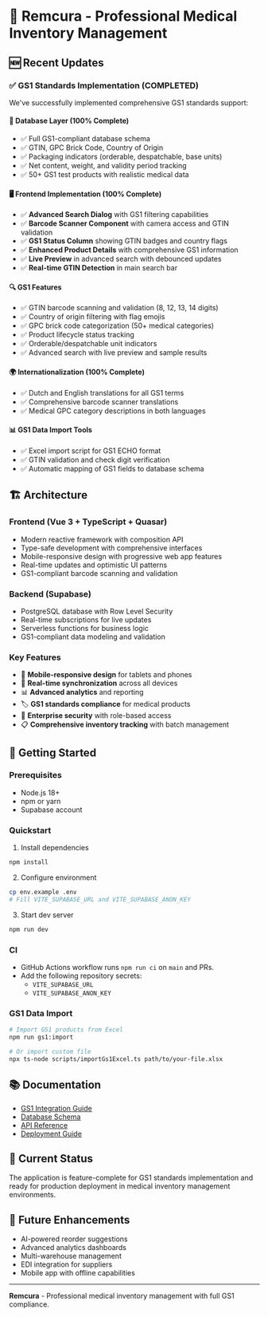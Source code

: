 # 🏥 Remcura - Professional Medical Inventory Management

## 🆕 Recent Updates

### ✅ GS1 Standards Implementation (COMPLETED)

We've successfully implemented comprehensive GS1 standards support:

#### 🎯 **Database Layer (100% Complete)**

- ✅ Full GS1-compliant database schema
- ✅ GTIN, GPC Brick Code, Country of Origin
- ✅ Packaging indicators (orderable, despatchable, base units)
- ✅ Net content, weight, and validity period tracking
- ✅ 50+ GS1 test products with realistic medical data

#### 🖥️ **Frontend Implementation (100% Complete)**

- ✅ **Advanced Search Dialog** with GS1 filtering capabilities
- ✅ **Barcode Scanner Component** with camera access and GTIN validation
- ✅ **GS1 Status Column** showing GTIN badges and country flags
- ✅ **Enhanced Product Details** with comprehensive GS1 information
- ✅ **Live Preview** in advanced search with debounced updates
- ✅ **Real-time GTIN Detection** in main search bar

#### 🔍 **GS1 Features**

- ✅ GTIN barcode scanning and validation (8, 12, 13, 14 digits)
- ✅ Country of origin filtering with flag emojis
- ✅ GPC brick code categorization (50+ medical categories)
- ✅ Product lifecycle status tracking
- ✅ Orderable/despatchable unit indicators
- ✅ Advanced search with live preview and sample results

#### 🌍 **Internationalization (100% Complete)**

- ✅ Dutch and English translations for all GS1 terms
- ✅ Comprehensive barcode scanner translations
- ✅ Medical GPC category descriptions in both languages

#### 📊 **GS1 Data Import Tools**

- ✅ Excel import script for GS1 ECHO format
- ✅ GTIN validation and check digit verification
- ✅ Automatic mapping of GS1 fields to database schema

## 🏗️ Architecture

### Frontend (Vue 3 + TypeScript + Quasar)

- Modern reactive framework with composition API
- Type-safe development with comprehensive interfaces
- Mobile-responsive design with progressive web app features
- Real-time updates and optimistic UI patterns
- GS1-compliant barcode scanning and validation

### Backend (Supabase)

- PostgreSQL database with Row Level Security
- Real-time subscriptions for live updates
- Serverless functions for business logic
- GS1-compliant data modeling and validation

### Key Features

- 📱 **Mobile-responsive design** for tablets and phones
- 🔄 **Real-time synchronization** across all devices
- 📊 **Advanced analytics** and reporting
- 🏷️ **GS1 standards compliance** for medical products
- 🔐 **Enterprise security** with role-based access
- 📋 **Comprehensive inventory tracking** with batch management

## 🚀 Getting Started

### Prerequisites

- Node.js 18+
- npm or yarn
- Supabase account

### Quickstart

1. Install dependencies

```bash
npm install
```

2. Configure environment

```bash
cp env.example .env
# Fill VITE_SUPABASE_URL and VITE_SUPABASE_ANON_KEY
```

3. Start dev server

```bash
npm run dev
```

### CI

- GitHub Actions workflow runs `npm run ci` on `main` and PRs.
- Add the following repository secrets:
  - `VITE_SUPABASE_URL`
  - `VITE_SUPABASE_ANON_KEY`

### GS1 Data Import

```bash
# Import GS1 products from Excel
npm run gs1:import

# Or import custom file
npx ts-node scripts/importGs1Excel.ts path/to/your-file.xlsx
```

## 📚 Documentation

- [GS1 Integration Guide](docs/GS1_INTEGRATION.md)
- [Database Schema](docs/DATABASE.md)
- [API Reference](docs/API.md)
- [Deployment Guide](docs/DEPLOYMENT.md)

## 🎯 Current Status

The application is feature-complete for GS1 standards implementation and ready for production
deployment in medical inventory management environments.

## 🔮 Future Enhancements

- AI-powered reorder suggestions
- Advanced analytics dashboards
- Multi-warehouse management
- EDI integration for suppliers
- Mobile app with offline capabilities

---

**Remcura** - Professional medical inventory management with full GS1 compliance.
